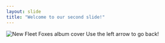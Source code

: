 ```yaml
---
layout: slide
title: "Welcome to our second slide!"
---
```

![New Fleet Foxes album cover](https://media.pitchfork.com/photos/5f66908a537682947f093866/1:1/w_320/Fleet%20Foxes%20-%20Shore%20-%20Art.jpg)
Use the left arrow to go back!
